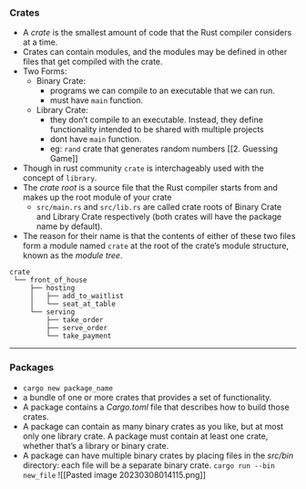 ### Crates
- A _crate_ is the smallest amount of code that the Rust compiler considers at a time.
- Crates can contain modules, and the modules may be defined in other files that get compiled with the crate.
- Two Forms: 
	- Binary Crate:
		- programs we can compile to an executable that we can run.
		- must have `main` function.
	- Library Crate: 
		- they don’t compile to an executable. Instead, they define functionality intended to be shared with multiple projects
		- dont have `main` function.
		- eg: `rand` crate that generates random numbers [[2. Guessing Game]]
- Though in rust community `crate` is interchageably used with the concept of `library`.
- The _crate root_ is a source file that the Rust compiler starts from and makes up the root module of your crate
	- `src/main.rs` and `src/lib.rs` are called crate roots of Binary Crate and Library Crate respectively (both crates will have the package name by default). 
- The reason for their name is that the contents of either of these two files form a module named `crate` at the root of the crate’s module structure, known as the _module tree_.
```
crate
 └── front_of_house
     ├── hosting
     │   ├── add_to_waitlist
     │   └── seat_at_table
     └── serving
         ├── take_order
         ├── serve_order
         └── take_payment

```
---
### Packages
- `cargo new package_name`
- a bundle of one or more crates that provides a set of functionality.
- A package contains a _Cargo.toml_ file that describes how to build those crates.
- A package can contain as many binary crates as you like, but at most only one library crate. A package must contain at least one crate, whether that’s a library or binary crate.
- A package can have multiple binary crates by placing files in the _src/bin_ directory: each file will be a separate binary crate.
`cargo run --bin new_file`
![[Pasted image 20230308014115.png]]